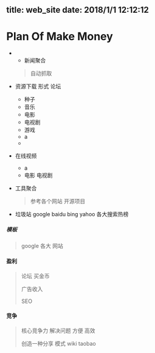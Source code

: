 title: web_site
date: 2018/1/1 12:12:12
---
# Plan Of Make Money


- - 新闻聚合

  > 自动抓取

- 资源下载  形式 论坛 

  - 种子
  - 音乐
  - 电影
  - 电视剧
  - 游戏
  - a
  - 

- 在线视频 

  - a 
  - 电影 电视剧

- 工具聚合

  > 参考各个网站 开源项目
  >
  > 

- 垃圾站 google baidu bing yahoo 各大搜索热榜

##### 模板

> google 各大 网站

#### 盈利

> 论坛 买金币
>
> 广告收入
>
> SEO
>
> 

#### 竞争

> 核心竞争力 解决问题 方便 高效
>
> 创造一种分享 模式 wiki taobao